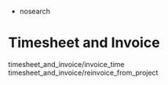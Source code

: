   - nosearch

# Timesheet and Invoice

<div class="toctree" data-titlesonly="">

timesheet\_and\_invoice/invoice\_time
timesheet\_and\_invoice/reinvoice\_from\_project

</div>
